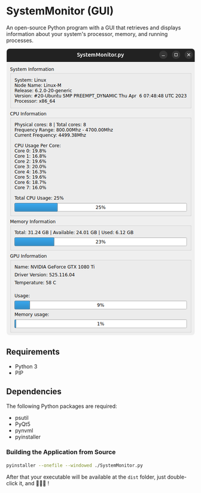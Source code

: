 # SystemMonitor (GUI)

An open-source Python program with a GUI that retrieves and displays information about your system's processor, memory, and running processes.

<p align="center">
  <img src="./demo.png" style="border-radius : 0.5rem">
</p>

## Requirements

- Python 3
- PIP

## Dependencies

The following Python packages are required:

- psutil
- PyQt5
- pynvml
- pyinstaller

### Building the Application from Source

```bash
pyinstaller --onefile --windowed ./SystemMonitor.py
```

After that your executable will be available at the `dist` folder, just double-click it, and 🎉🎉🎉 !
